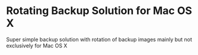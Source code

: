 # Rotating Backup Solution for Mac OS X

Super simple backup solution with rotation of backup images mainly but not exclusively for Mac OS X
